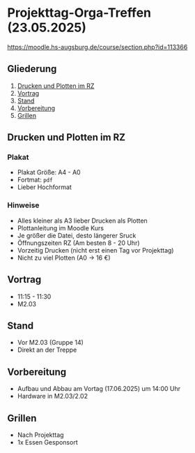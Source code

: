 # Projekttag-Orga-Treffen (23.05.2025)

https://moodle.hs-augsburg.de/course/section.php?id=113366

## Gliederung

1. [Drucken und Plotten im RZ](#drucken-und-plotten-im-rz)
2. [Vortrag](#drucken-und-plotten-im-rz)
3. [Stand](#stand)
4. [Vorbereitung](#vorbereitung)
5. [Grillen](#grillen)

## Drucken und Plotten im RZ

### Plakat

- Plakat Größe: A4 - A0
- Fortmat: `pdf` 
- Lieber Hochformat 

### Hinweise

- Alles kleiner als A3 lieber Drucken als Plotten
- Plottanleitung im Moodle Kurs
- Je größer die Datei, desto längerer Sruck
- Öffnungszeiten RZ (Am besten 8 - 20 Uhr)
- Vorzeitig Drucken (nicht erst einen Tag vor Projekttag)
- Nicht zu viel Plotten (A0 -> 16 €)

## Vortrag

- 11:15 - 11:30
- M2.03

## Stand

- Vor M2.03 (Gruppe 14)
- Direkt an der Treppe

## Vorbereitung

- Aufbau und Abbau am Vortag (17.06.2025) um 14:00 Uhr
- Hardware in M2.03/2.02

## Grillen

- Nach Projekttag
- 1x Essen Gesponsort
